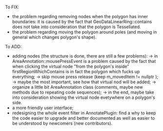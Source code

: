 To FIX:
- the problem regarding removing nodes when the polygon has inner boundaries: it
  is caused by the fact that GeoDataLinearRing::contains does not take into
  consideration that the polygon is Tessellated.
- the problem regarding moving the polygon around poles (and moving in general
  which changes polygon's shape).


To ADD:
- adding nodes (the structure is done, there are still a few problems):
    -> in AreaAnnotation::mousePressEvent is a problem caused by the fact that 
    when clicking the virtual node "from the polygon's inside"
    firstRegionWhichContains is in fact the polygon which fucks up everything;
    -> skip mouse press release (keep m_movedItem != nullptr );
    -> maybe the most important, see how that virtual nod will be added;
    -> organize a little bit AreaAnnotation class (comments, maybe new methods
    due to repeating code sequences);
    -> in the end, maybe take into consideration showing the virtual node
    evetywhere on a polygon's side.
- a more friendly user interface;
- redesigning the whole event filter in AnnotatePlugin: find a why to keep the
  code easier to upgrade and better documented as well as easier to be
  understood by newcomers (new contributors).
